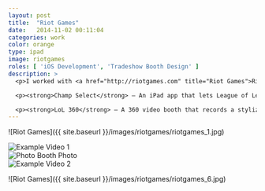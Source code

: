 ```yaml
---
layout: post
title:  "Riot Games"
date:   2014-11-02 00:11:04
categories: work
color: orange
type: ipad
image: riotgames
roles: [ 'iOS Development', 'Tradeshow Booth Design' ]
description: >
  <p>I worked with <a href="http://riotgames.com" title="Riot Games">Riot Games</a> (creators of League of Legends) to create a series of applications for live events such as Anime Expo 2014, Fan Expo 2014, and Pax Prime 2014.</p>

  <p><strong>Champ Select</strong> — An iPad app that lets League of Legends players take a photo with their favorite champion from the game. The app provides an elegant browsing experience for players to find or search for the favorite champion, swipe through splash artwork, and display their choice on a 200-inch wall display as a photo backdrop. The app interfaces with an Apple TV to wireless project a selected splash artwork on the screen behind them.</p>

  <p><strong>LoL 360</strong> — A 360 video booth that records a stylized 360° video of <a href="http://en.wikipedia.org/wiki/Cosplay" title="Cosplay on Wikipedia">cosplayers</a>. The experience consists of both a iPod Touch app and an iPad app. The iPod Touch app is used as a camera that records the video as it communicates with an Arduino-powered booth rotating the camera 360 degrees around the cosplayer. The final video is uploaded to the iPad app that lets the cosplayer preview and share the video to Twitter, Facebook and Email.</p>
---
```


![Riot Games]({{ site.baseurl }}/images/riotgames/riotgames_1.jpg)

<div class="row">
  <div class="col-md-4">
    <img src="{{ site.baseurl }}/images/riotgames/riotgames_4.gif" alt="Example Video 1" />
  </div>

  <div class="col-md-4">
    <img src="{{ site.baseurl }}/images/riotgames/riotgames_3.jpg" alt="Photo Booth Photo">
  </div>

  <div class="col-md-4">
    <img src="{{ site.baseurl }}/images/riotgames/riotgames_5.gif" alt="Example Video 2" />
  </div>
</div>

![Riot Games]({{ site.baseurl }}/images/riotgames/riotgames_6.jpg)